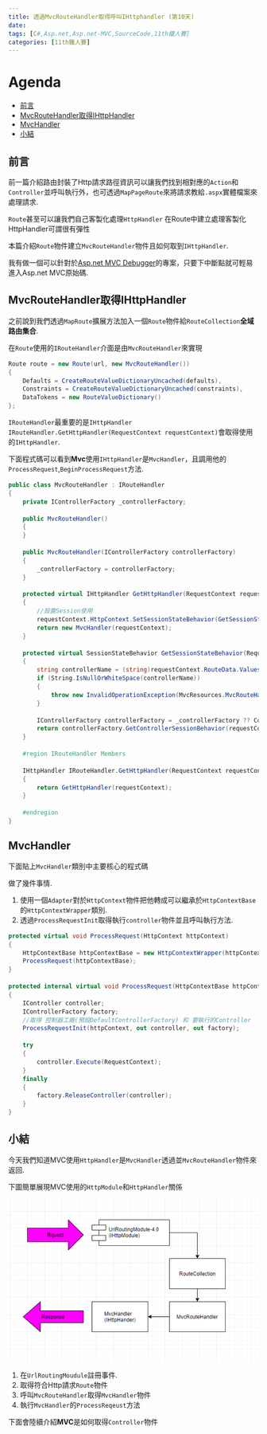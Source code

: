 ```yaml
---
title: 透過MvcRouteHandler取得呼叫IHttphandler (第10天)
date: 
tags: [C#,Asp.net,Asp.net-MVC,SourceCode,11th鐵人賽]
categories: [11th鐵人賽]
---
```

# Agenda<!-- omit in toc -->
- [前言](#%e5%89%8d%e8%a8%80)
- [MvcRouteHandler取得IHttpHandler](#mvcroutehandler%e5%8f%96%e5%be%97ihttphandler)
- [MvcHandler](#mvchandler)
- [小結](#%e5%b0%8f%e7%b5%90)

## 前言

前一篇介紹路由封裝了Http請求路徑資訊可以讓我們找到相對應的`Action`和`Controller`並呼叫執行外，也可透過`MapPageRoute`來將請求教給`.aspx`實體檔案來處理請求.

`Route`甚至可以讓我們自己客製化處理`HttpHandler` 在Route中建立處理客製化HttpHandler可謂很有彈性

本篇介紹`Route`物件建立`MvcRouteHandler`物件且如何取到`IHttpHandler`.

我有做一個可以針對於[Asp.net MVC Debugger](https://github.com/isdaniel/Asp.net-MVC-Debuger)的專案，只要下中斷點就可輕易進入Asp.net MVC原始碼.

## MvcRouteHandler取得IHttpHandler

之前說到我們透過`MapRoute`擴展方法加入一個`Route`物件給`RouteCollection`**全域路由集合**.

在`Route`使用的`IRouteHandler`介面是由`MvcRouteHandler`來實現

```csharp
Route route = new Route(url, new MvcRouteHandler())
{
    Defaults = CreateRouteValueDictionaryUncached(defaults),
    Constraints = CreateRouteValueDictionaryUncached(constraints),
    DataTokens = new RouteValueDictionary()
};
```

`IRouteHandler`最重要的是`IHttpHandler IRouteHandler.GetHttpHandler(RequestContext requestContext)`會取得使用的`IHttpHandler`.

下面程式碼可以看到**Mvc**使用`IHttpHandler`是`MvcHandler`，且調用他的`ProcessRequest`,`BeginProcessRequest`方法.

```csharp
public class MvcRouteHandler : IRouteHandler
{
    private IControllerFactory _controllerFactory;

    public MvcRouteHandler()
    {
    }

    public MvcRouteHandler(IControllerFactory controllerFactory)
    {
        _controllerFactory = controllerFactory;
    }

    protected virtual IHttpHandler GetHttpHandler(RequestContext requestContext)
    {
        //設置Session使用
        requestContext.HttpContext.SetSessionStateBehavior(GetSessionStateBehavior(requestContext));
        return new MvcHandler(requestContext);
    }

    protected virtual SessionStateBehavior GetSessionStateBehavior(RequestContext requestContext)
    {
        string controllerName = (string)requestContext.RouteData.Values["controller"];
        if (String.IsNullOrWhiteSpace(controllerName))
        {
            throw new InvalidOperationException(MvcResources.MvcRouteHandler_RouteValuesHasNoController);
        }

        IControllerFactory controllerFactory = _controllerFactory ?? ControllerBuilder.Current.GetControllerFactory();
        return controllerFactory.GetControllerSessionBehavior(requestContext, controllerName);
    }

    #region IRouteHandler Members

    IHttpHandler IRouteHandler.GetHttpHandler(RequestContext requestContext)
    {
        return GetHttpHandler(requestContext);
    }

    #endregion
}
```

## MvcHandler

下面貼上`MvcHandler`類別中主要核心的程式碼

做了幾件事情.

1. 使用一個`Adapter`對於`HttpContext`物件把他轉成可以繼承於`HttpContextBase`的`HttpContextWrapper`類別.
2. 透過`ProcessRequestInit`取得執行`controller`物件並且呼叫執行方法.

```csharp
protected virtual void ProcessRequest(HttpContext httpContext)
{
    HttpContextBase httpContextBase = new HttpContextWrapper(httpContext);
    ProcessRequest(httpContextBase);
}

protected internal virtual void ProcessRequest(HttpContextBase httpContext)
{
    IController controller;
    IControllerFactory factory;
    //取得 控制器工廠(預設DefaultControllerFactory) 和 要執行的Controller
    ProcessRequestInit(httpContext, out controller, out factory);

    try
    {
        controller.Execute(RequestContext);
    }
    finally
    {
        factory.ReleaseController(controller);
    }
}
```

## 小結

今天我們知道MVC使用`HttpHandler`是`MvcHandler`透過並`MvcRouteHandler`物件來返回.

下圖簡單展現MVC使用的`HttpModule`和`HttpHandler`關係

![relationship_pic.PNG](https://raw.githubusercontent.com/isdaniel/MyBlog/master/source/images/itHelp/10/relationship_pic.PNG)

1. 在`UrlRoutingMoudule`註冊事件.
2. 取得符合Http請求`Route`物件
3. 呼叫`MvcRouteHandler`取得`MvcHandler`物件
4. 執行`MvcHandler`的`ProcessReqeust`方法

下面會陸續介紹**MVC**是如何取得`Controller`物件
